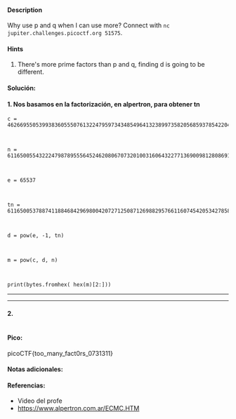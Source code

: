 
#### Description
Why use p and q when I can use more? Connect with `nc jupiter.challenges.picoctf.org 51575`.

#### Hints 
1. There's more prime factors than p and q, finding d is going to be different.


#### Solución:

#### 1. Nos basamos en la factorización, en alpertron, para obtener tn

````
c = 46266955053993836055507613224795973434854964132389973582056859378542204401909326326018285097932549181411183577851142044848566062218136435902062735817446203853900766767999925424688937288652727980879919524163032950548486592916549955177641667575292688287217619967456468189132625573299299227565563214677355241798640043599415321851475747175636873124

  

n = 61165005543222479878955564524620806707320100316064322771369009812808691572393393438658967617475665092832516262831730247021107521869118568882858845169636412492292785715762293954253355417525707707630370603431201215362760278233402287724226477230349854160946519523946105328157017983833263641315890852315588375711534172304680510299558911064626261841

  

e = 65537

  

tn = 611650053788741188468429698004207271250871269882957661160745420534278582960870676981888867494201243829587872997802943055305707936738533958773765005920299603686107098737436854537557681042301841035821645824290201424618052636396753966824082362668147600282615141766434524094423312438923348835222413508623006189007293903928718209843200000000000

  

d = pow(e, -1, tn)

  

m = pow(c, d, n)

  

print(bytes.fromhex( hex(m)[2:]))
`````


--- 
---
#### 2.

````

`````


#### Pico:
picoCTF{too_many_fact0rs_0731311}

#### Notas adicionales:


#### Referencias:
- Video del profe
- https://www.alpertron.com.ar/ECMC.HTM


